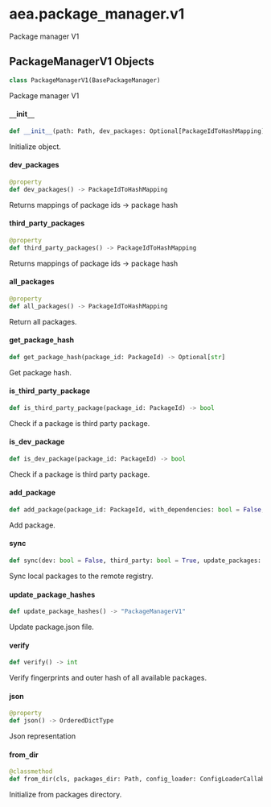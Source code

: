 <a id="aea.package_manager.v1"></a>

# aea.package`_`manager.v1

Package manager V1

<a id="aea.package_manager.v1.PackageManagerV1"></a>

## PackageManagerV1 Objects

```python
class PackageManagerV1(BasePackageManager)
```

Package manager V1

<a id="aea.package_manager.v1.PackageManagerV1.__init__"></a>

#### `__`init`__`

```python
def __init__(path: Path, dev_packages: Optional[PackageIdToHashMapping] = None, third_party_packages: Optional[PackageIdToHashMapping] = None, config_loader: ConfigLoaderCallableType = load_configuration) -> None
```

Initialize object.

<a id="aea.package_manager.v1.PackageManagerV1.dev_packages"></a>

#### dev`_`packages

```python
@property
def dev_packages() -> PackageIdToHashMapping
```

Returns mappings of package ids -> package hash

<a id="aea.package_manager.v1.PackageManagerV1.third_party_packages"></a>

#### third`_`party`_`packages

```python
@property
def third_party_packages() -> PackageIdToHashMapping
```

Returns mappings of package ids -> package hash

<a id="aea.package_manager.v1.PackageManagerV1.all_packages"></a>

#### all`_`packages

```python
@property
def all_packages() -> PackageIdToHashMapping
```

Return all packages.

<a id="aea.package_manager.v1.PackageManagerV1.get_package_hash"></a>

#### get`_`package`_`hash

```python
def get_package_hash(package_id: PackageId) -> Optional[str]
```

Get package hash.

<a id="aea.package_manager.v1.PackageManagerV1.is_third_party_package"></a>

#### is`_`third`_`party`_`package

```python
def is_third_party_package(package_id: PackageId) -> bool
```

Check if a package is third party package.

<a id="aea.package_manager.v1.PackageManagerV1.is_dev_package"></a>

#### is`_`dev`_`package

```python
def is_dev_package(package_id: PackageId) -> bool
```

Check if a package is third party package.

<a id="aea.package_manager.v1.PackageManagerV1.add_package"></a>

#### add`_`package

```python
def add_package(package_id: PackageId, with_dependencies: bool = False, allow_update: bool = False) -> "PackageManagerV1"
```

Add package.

<a id="aea.package_manager.v1.PackageManagerV1.sync"></a>

#### sync

```python
def sync(dev: bool = False, third_party: bool = True, update_packages: bool = False, update_hashes: bool = False) -> "PackageManagerV1"
```

Sync local packages to the remote registry.

<a id="aea.package_manager.v1.PackageManagerV1.update_package_hashes"></a>

#### update`_`package`_`hashes

```python
def update_package_hashes() -> "PackageManagerV1"
```

Update package.json file.

<a id="aea.package_manager.v1.PackageManagerV1.verify"></a>

#### verify

```python
def verify() -> int
```

Verify fingerprints and outer hash of all available packages.

<a id="aea.package_manager.v1.PackageManagerV1.json"></a>

#### json

```python
@property
def json() -> OrderedDictType
```

Json representation

<a id="aea.package_manager.v1.PackageManagerV1.from_dir"></a>

#### from`_`dir

```python
@classmethod
def from_dir(cls, packages_dir: Path, config_loader: ConfigLoaderCallableType = load_configuration) -> "PackageManagerV1"
```

Initialize from packages directory.

